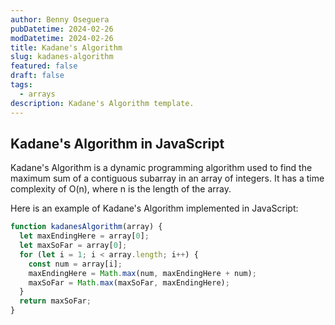 ```yaml
---
author: Benny Oseguera
pubDatetime: 2024-02-26
modDatetime: 2024-02-26
title: Kadane's Algorithm
slug: kadanes-algorithm
featured: false
draft: false
tags:
  - arrays
description: Kadane's Algorithm template.
---
```


## Kadane's Algorithm in JavaScript

Kadane's Algorithm is a dynamic programming algorithm used to find the maximum sum of a contiguous subarray in an array of integers. It has a time complexity of O(n), where n is the length of the array.

Here is an example of Kadane's Algorithm implemented in JavaScript:

```javascript
function kadanesAlgorithm(array) {
  let maxEndingHere = array[0];
  let maxSoFar = array[0];
  for (let i = 1; i < array.length; i++) {
    const num = array[i];
    maxEndingHere = Math.max(num, maxEndingHere + num);
    maxSoFar = Math.max(maxSoFar, maxEndingHere);
  }
  return maxSoFar;
}
```
